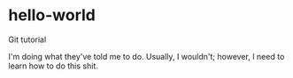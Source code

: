 # hello-world
Git tutorial

I'm doing what they've told me to do. Usually, I wouldn't; however, I need to learn how to do this shit.
